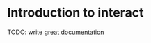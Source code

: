 # Introduction to interact

TODO: write [great documentation](http://jacobian.org/writing/what-to-write/)
